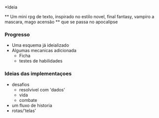 *Ideia 

** Um mini rpg de texto, inspirado no estilo novel, final fantasy, vampiro a mascara, mago acensão
** que se passa no apocalipse

### Progresso

- Uma esquema já ideializado
- Algumas mecanicas adicionada
    - Ficha
    - testes de habilidades

### Ideias das implementaçoes
- desafios
    - resolvivel com 'dados'
    - vida
    - combate
- um fluxo de historia
- rotas/'telas'